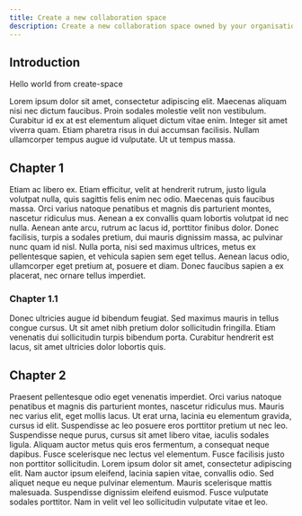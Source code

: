 ```yaml
---
title: Create a new collaboration space
description: Create a new collaboration space owned by your organisation
---
```


## Introduction

Hello world from create-space

Lorem ipsum dolor sit amet, consectetur adipiscing elit. Maecenas aliquam nisi nec dictum faucibus. Proin sodales molestie velit non vestibulum. Curabitur id ex at est elementum aliquet dictum vitae enim. Integer sit amet viverra quam. Etiam pharetra risus in dui accumsan facilisis. Nullam ullamcorper tempus augue id vulputate. Ut ut tempus massa.

## Chapter 1

Etiam ac libero ex. Etiam efficitur, velit at hendrerit rutrum, justo ligula volutpat nulla, quis sagittis felis enim nec odio. Maecenas quis faucibus massa. Orci varius natoque penatibus et magnis dis parturient montes, nascetur ridiculus mus. Aenean a ex convallis quam lobortis volutpat id nec nulla. Aenean ante arcu, rutrum ac lacus id, porttitor finibus dolor. Donec facilisis, turpis a sodales pretium, dui mauris dignissim massa, ac pulvinar nunc quam id nisl. Nulla porta, nisi sed maximus ultrices, metus ex pellentesque sapien, et vehicula sapien sem eget tellus. Aenean lacus odio, ullamcorper eget pretium at, posuere et diam. Donec faucibus sapien a ex placerat, nec ornare tellus imperdiet.

### Chapter 1.1

Donec ultricies augue id bibendum feugiat. Sed maximus mauris in tellus congue cursus. Ut sit amet nibh pretium dolor sollicitudin fringilla. Etiam venenatis dui sollicitudin turpis bibendum porta. Curabitur hendrerit est lacus, sit amet ultricies dolor lobortis quis.

## Chapter 2

Praesent pellentesque odio eget venenatis imperdiet. Orci varius natoque penatibus et magnis dis parturient montes, nascetur ridiculus mus. Mauris nec varius elit, eget mollis lacus. Ut erat urna, lacinia eu elementum gravida, cursus id elit. Suspendisse ac leo posuere eros porttitor pretium ut nec leo. Suspendisse neque purus, cursus sit amet libero vitae, iaculis sodales ligula. Aliquam auctor metus quis eros fermentum, a consequat neque dapibus. Fusce scelerisque nec lectus vel elementum. Fusce facilisis justo non porttitor sollicitudin. Lorem ipsum dolor sit amet, consectetur adipiscing elit. Nam auctor ipsum eleifend, lacinia sapien vitae, convallis odio. Sed aliquet neque eu neque pulvinar elementum. Mauris scelerisque mattis malesuada. Suspendisse dignissim eleifend euismod. Fusce vulputate sodales porttitor. Nam in velit vel leo sollicitudin vulputate vitae et leo.
